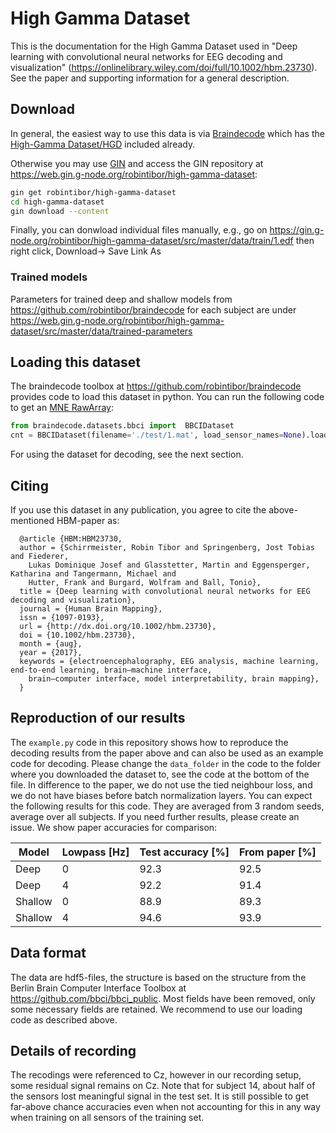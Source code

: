 # High Gamma Dataset

This is the documentation for the High Gamma Dataset used in "Deep learning with convolutional neural networks for EEG decoding and visualization"
 (https://onlinelibrary.wiley.com/doi/full/10.1002/hbm.23730).
See the paper and supporting information for a general description.

## Download
In general, the easiest way to use this data is via [Braindecode](braindecode.org/) which has the [High-Gamma Dataset/HGD](https://braindecode.org/stable/generated/braindecode.datasets.HGD.html) included already.

Otherwise you may use [GIN](https://gin.g-node.org/G-Node/Info/wiki) and access the GIN repository at https://web.gin.g-node.org/robintibor/high-gamma-dataset:
```bash
gin get robintibor/high-gamma-dataset
cd high-gamma-dataset
gin download --content
```

Finally, you can donwload individual files manually, e.g., go on https://gin.g-node.org/robintibor/high-gamma-dataset/src/master/data/train/1.edf then right click, Download-> Save Link As


### Trained models
Parameters for trained deep and shallow models from https://github.com/robintibor/braindecode for each subject are under 
https://web.gin.g-node.org/robintibor/high-gamma-dataset/src/master/data/trained-parameters


## Loading this dataset

The braindecode toolbox at https://github.com/robintibor/braindecode provides code to load this dataset in python.
You can run the following code to get an [MNE RawArray](https://mne-tools.github.io/stable/generated/mne.io.RawArray.html):

```python
from braindecode.datasets.bbci import  BBCIDataset
cnt = BBCIDataset(filename='./test/1.mat', load_sensor_names=None).load()
```
For using the dataset for decoding, see the next section.

## Citing
If you use this dataset in any publication, you agree to cite the above-mentioned HBM-paper as:

```
  @article {HBM:HBM23730,
  author = {Schirrmeister, Robin Tibor and Springenberg, Jost Tobias and Fiederer,
    Lukas Dominique Josef and Glasstetter, Martin and Eggensperger, Katharina and Tangermann, Michael and
    Hutter, Frank and Burgard, Wolfram and Ball, Tonio},
  title = {Deep learning with convolutional neural networks for EEG decoding and visualization},
  journal = {Human Brain Mapping},
  issn = {1097-0193},
  url = {http://dx.doi.org/10.1002/hbm.23730},
  doi = {10.1002/hbm.23730},
  month = {aug},
  year = {2017},
  keywords = {electroencephalography, EEG analysis, machine learning, end-to-end learning, brain–machine interface, 
    brain–computer interface, model interpretability, brain mapping},
  }
```

## Reproduction of our results
The `example.py` code in this repository shows how to reproduce the decoding results from the paper above and can also be used as an example code for decoding.
Please change the `data_folder` in the code to the folder where you downloaded the dataset to, see the code at the bottom of the file.
In difference to the paper, we do not use the tied neighbour loss, and we do not have biases before batch normalization layers.
You can expect the following results for this code.
They are averaged from 3 random seeds, average over all subjects.
If you need further results, please create an issue.
We show paper accuracies for comparison:

|Model|Lowpass [Hz]|Test accuracy [%]|From paper [%]|
|---|---|---|---|
|Deep|0|92.3|92.5|
|Deep|4|92.2|91.4|
|Shallow|0|88.9|89.3|
|Shallow|4|94.6|93.9|


## Data format
The data are hdf5-files, the structure is based on the structure from the Berlin Brain Computer Interface Toolbox at https://github.com/bbci/bbci_public.
Most fields have been removed, only some necessary fields are retained. We recommend to use our loading code as described above.

## Details of recording

The recodings were referenced to Cz, however in our recording setup, some residual signal remains on Cz.
Note that for subject 14, about half of the sensors lost meaningful signal in the test set.
It is still possible to get far-above chance accuracies even when not accounting for this in any way when training on all sensors of the training set.
